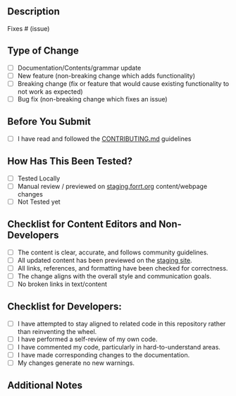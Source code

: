 ## Description

<!-- Please include a summary of the change and which issue is fixed. Please also include any relevant information where neccessary. -->

Fixes # (issue)

## Type of Change

<!-- Please delete options that are not relevant. -->

- [ ] Documentation/Contents/grammar update
- [ ] New feature (non-breaking change which adds functionality)
- [ ] Breaking change (fix or feature that would cause existing functionality to not work as expected)
- [ ] Bug fix (non-breaking change which fixes an issue)

## Before You Submit

- [ ] I have read and followed the [CONTRIBUTING.md](/CONTRIBUTING.md) guidelines

## How Has This Been Tested?

<!-- Describe the tests that you ran to verify your changes. Provide instructions so we can reproduce. Include any relevant details for your test configuration. -->

- [ ] Tested Locally
- [ ] Manual review / previewed on [staging.forrt.org](https://staging.forrt.org/)  content/webpage changes
- [ ] Not Tested yet

## Checklist for Content Editors and Non-Developers

<!-- This section applies to content, grammar and webpage updates changes: -->

- [ ] The content is clear, accurate, and follows community guidelines.
- [ ] All updated content has been previewed on the [staging site](https://staging.forrt.org/).
- [ ] All links, references, and formatting have been checked for correctness.
- [ ] The change aligns with the overall style and communication goals.
- [ ] No broken links in text/content

## Checklist for Developers:

- [ ] I have attempted to stay aligned to related code in this repository rather than reinventing the wheel.
- [ ] I have performed a self-review of my own code.
- [ ] I have commented my code, particularly in hard-to-understand areas.
- [ ] I have made corresponding changes to the documentation.
- [ ] My changes generate no new warnings.

## Additional Notes
<!-- Add any other context or screenshots here -->
